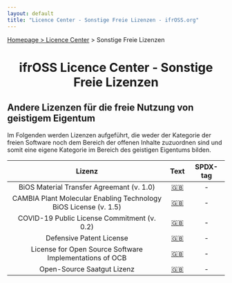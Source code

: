 ```yaml
---
layout: default
title: "Licence Center - Sonstige Freie Lizenzen - ifrOSS.org"
---
```


<!---

Neue Lizenzen können mit der folgenden Template eingefügt werden:

| Lizenzname | [🇬🇧](link) | SPDX-Tag |

Emojis für die Links können von https://emojipedia.org kopiert werden

--->

<p><a href="/ifrOSS/index.html">Homepage</a><a href="/ifrOSS/Pages/licence_center/de"> > Licence Center</a> > Sonstige Freie Lizenzen<br></p>

<h1 style="text-align: center;">ifrOSS Licence Center - Sonstige Freie Lizenzen</h1>

## Andere Lizenzen für die freie Nutzung von geistigem Eigentum

Im Folgenden werden Lizenzen aufgeführt, die weder der Kategorie der freien Software noch dem Bereich der offenen Inhalte zuzuordnen sind und somit eine eigene Kategorie im Bereich des geistigen Eigentums bilden.

| Lizenz | Text | SPDX-tag |
|:---:|:---:|:---:|
| BiOS Material Transfer Agreemant (v. 1.0) | [🇬🇧](http://www.bios.net/daisy/bios/licenses/2998/3004.html) | - |
| CAMBIA Plant Molecular Enabling Technology BiOS License (v. 1.5) | [🇬🇧](http://www.bios.net/daisy/bios/3530/version/default/part/AttachmentData/data/BiOS%20License%20and%20Tech%20Support%20Agreement%20version%201.5.pdf) | - |
| COVID-19 Public License Commitment (v. 0.2) | [🇬🇧](https://coronaopensource.org/licenses/ip-owner.html) | - |
| Defensive Patent License | [🇬🇧](https://defensivepatentlicense.org/license) | - |
| License for Open Source Software Implementations of OCB | [🇬🇧](https://www.cs.ucdavis.edu/~rogaway/ocb/license1.pdf) | - |
| Open-Source Saatgut Lizenz | [🇬🇧](https://opensourceseeds.org/die-open-source-lizenz) | - |
